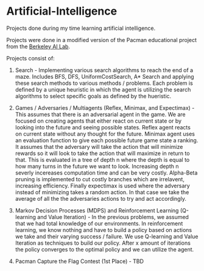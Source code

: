 # Artificial-Intelligence
Projects done during my time learning artificial intelligence.

Projects were done in a modified version of the Pacman educational project from the [Berkeley AI Lab](http://ai.berkeley.edu/project_overview.html).

Projects consist of:

1) Search - Implementing various search algorithms to reach the end of a maze. Includes BFS, DFS, UniformCostSearch, A* Search and applying these search methods to various methods / problems. Each problem is defined by a unique heuristic in which the agent is utilizing the search algorithms to select specific goals as defined by the hueristic.

2) Games / Adversaries / Multiagents (Reflex, Minimax, and Expectimax) - This assumes that there is an adversarial agent in the game. We are focused on creating agents that either react on current state or by looking into the future and seeing possible states. Reflex agent reacts on current state without any thought for the future. Minimax agent uses an evaluation function to give each possible future game state a ranking. It assumes that the adversary will take the action that will minimize rewards so it will look to take the action that will maximize in return to that. This is evaluated in a tree of depth n where the depth is equal to how many turns in the future we want to look. Increasing depth n severly incereases computation time and can be very costly. Alpha-Beta pruning is implemented to cut costly branches which are irrelavent, increasing efficiency. Finally expectimax is used where the adversary instead of minimizing takes a random action. In that case we take the average of all the the adversaries actions to try and act accordingly.

3) Markov Decision Processes (MDPS) and Reinforcement Learning (Q-learning and Value Iteration) - In the previous problems, we assumed that we had total knowledge of our environments. In reinforcement learning, we know nothing and have to build a policy based on actions we take and their varying success / failure. We use Q-learning and Value Iteration as techniques to build our policy. After x amount of iterations the policy converges to the optimal policy and we can utilize the agent.

4) Pacman Capture the Flag Contest (1st Place) - TBD
